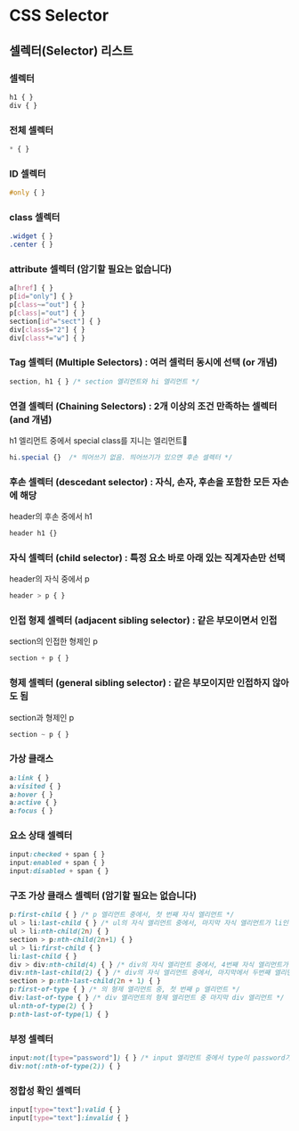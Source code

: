 # CSS Selector 

    
## 셀렉터(Selector) 리스트

### 셀렉터
```css
h1 { }
div { }
```

### 전체 셀렉터
```css
* { }
```

### ID 셀렉터
```css
#only { }
```
### class 셀렉터
```css
.widget { }
.center { }
```

### attribute 셀렉터 (암기할 필요는 없습니다)
```css
a[href] { }
p[id="only"] { }
p[class~="out"] { }
p[class|="out"] { }
section[id^="sect"] { }
div[class$="2"] { }
div[class*="w"] { }
```

### Tag 셀렉터 (Multiple Selectors) : 여러 셀럭터 동시에 선택 (or 개념)
```css
section, h1 { } /* section 엘리먼트와 hi 엘리먼트 */
```

### 연결 셀렉터 (Chaining Selectors) : 2개 이상의 조건 만족하는 셀렉터 (and 개념)
h1 엘리먼트 중에서 special class를 지니는 엘리먼트
```css
hi.special {}  /* 띄어쓰기 없음. 띄어쓰기가 있으면 후손 셀렉터 */
```

### 후손 셀렉터 (descedant selector) : 자식, 손자, 후손을 포함한 모든 자손에 해당
header의 후손 중에서 h1
```css
header h1 {}
```

### 자식 셀렉터 (child selector) : 특정 요소 바로 아래 있는 직계자손만 선택
header의 자식 중에서 p
```css
header > p { }
```

### 인접 형제 셀렉터 (adjacent sibling selector) : 같은 부모이면서 인접
section의 인접한 형제인 p
```css
section + p { }
```

### 형제 셀렉터 (general sibling selector) : 같은 부모이지만 인접하지 않아도 됨
section과 형제인 p
```css
section ~ p { }
```

### 가상 클래스
```css
a:link { }
a:visited { }
a:hover { }
a:active { }
a:focus { }
```

### 요소 상태 셀렉터
```css
input:checked + span { }
input:enabled + span { }
input:disabled + span { }
```

### 구조 가상 클래스 셀렉터 (암기할 필요는 없습니다)
```css
p:first-child { } /* p 엘리먼트 중에서, 첫 번째 자식 엘리먼트 */
ul > li:last-child { } /* ul의 자식 엘리먼트 중에서, 마지막 자식 엘리먼트가 li인 것 */
ul > li:nth-child(2n) { }
section > p:nth-child(2n+1) { }
ul > li:first-child { }
li:last-child { }
div > div:nth-child(4) { } /* div의 자식 엘리먼트 중에서, 4번째 자식 엘리먼트가 div인 것 */
div:nth-last-child(2) { } /* div의 자식 엘리먼트 중에서, 마지막에서 두번째 엘리먼트가 div인 것 */
section > p:nth-last-child(2n + 1) { }
p:first-of-type { } /* 의 형제 엘리먼트 중, 첫 번째 p 엘리먼트 */
div:last-of-type { } /* div 엘리먼트의 형제 엘리먼트 중 마지막 div 엘리먼트 */
ul:nth-of-type(2) { }
p:nth-last-of-type(1) { }
```

### 부정 셀렉터
```css
input:not([type="password"]) { } /* input 엘리먼트 중에서 type이 password가 아닌 엘리먼트 제외하고 모두 선택 */
div:not(:nth-of-type(2)) { }
```

### 정합성 확인 셀렉터
```css
input[type="text"]:valid { }
input[type="text"]:invalid { }
```
